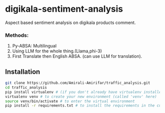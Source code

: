 # digikala-sentiment-analysis
Aspect based sentiment analysis on digikala products comment.

### Methods:
  1. Py-ABSA: Multilingual
  2. Using LLM for the whole thing.(Llama,phi-3)
  3. First Translate then English ABSA. (can use LLM for translation).


## Installation
```sh
git clone https://github.com/Amirali-Amirifar/traffic_analysis.git
cd traffic_analysis
pip install virtualenv # (if you don't already have virtualenv installed)
virtualenv venv # to create your new environment (called 'venv' here)
source venv/bin/activate # to enter the virtual environment
pip install -r requirements.txt # to install the requirements in the current environment
```

